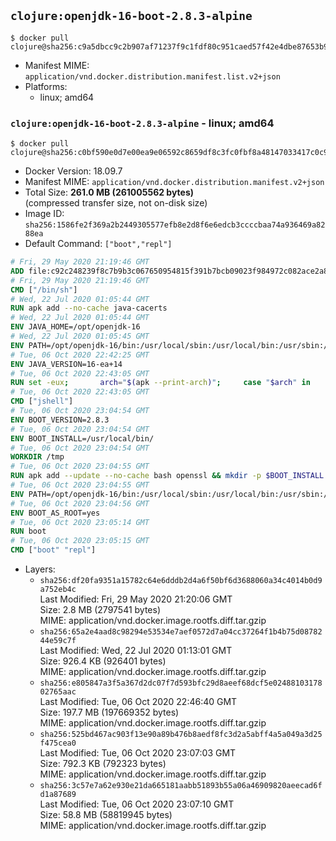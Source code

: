 ## `clojure:openjdk-16-boot-2.8.3-alpine`

```console
$ docker pull clojure@sha256:c9a5dbcc9c2b907af71237f9c1fdf80c951caed57f42e4dbe87653b990756777
```

-	Manifest MIME: `application/vnd.docker.distribution.manifest.list.v2+json`
-	Platforms:
	-	linux; amd64

### `clojure:openjdk-16-boot-2.8.3-alpine` - linux; amd64

```console
$ docker pull clojure@sha256:c0bf590e0d7e00ea9e06592c8659df8c3fc0fbf8a48147033417c0c901d5d56f
```

-	Docker Version: 18.09.7
-	Manifest MIME: `application/vnd.docker.distribution.manifest.v2+json`
-	Total Size: **261.0 MB (261005562 bytes)**  
	(compressed transfer size, not on-disk size)
-	Image ID: `sha256:1586fe2f369a2b2449305577efb8e2d8f6e6edcb3ccccbaa74a936469a8288ea`
-	Default Command: `["boot","repl"]`

```dockerfile
# Fri, 29 May 2020 21:19:46 GMT
ADD file:c92c248239f8c7b9b3c067650954815f391b7bcb09023f984972c082ace2a8d0 in / 
# Fri, 29 May 2020 21:19:46 GMT
CMD ["/bin/sh"]
# Wed, 22 Jul 2020 01:05:44 GMT
RUN apk add --no-cache java-cacerts
# Wed, 22 Jul 2020 01:05:44 GMT
ENV JAVA_HOME=/opt/openjdk-16
# Wed, 22 Jul 2020 01:05:45 GMT
ENV PATH=/opt/openjdk-16/bin:/usr/local/sbin:/usr/local/bin:/usr/sbin:/usr/bin:/sbin:/bin
# Tue, 06 Oct 2020 22:42:25 GMT
ENV JAVA_VERSION=16-ea+14
# Tue, 06 Oct 2020 22:43:05 GMT
RUN set -eux; 		arch="$(apk --print-arch)"; 	case "$arch" in 		x86_64) 			downloadUrl=https://download.java.net/java/early_access/alpine/14/binaries/openjdk-16-ea+14_linux-x64-musl_bin.tar.gz; 			downloadSha256=6d6943f9c350ca20fd2892e024c363e538ab4a2c1aeaceeab4450a47cbaca54c; 			;; 		*) echo >&2 "error: unsupported architecture: '$arch'"; exit 1 ;; 	esac; 		wget -O openjdk.tgz "$downloadUrl"; 	echo "$downloadSha256 *openjdk.tgz" | sha256sum -c -; 		mkdir -p "$JAVA_HOME"; 	tar --extract 		--file openjdk.tgz 		--directory "$JAVA_HOME" 		--strip-components 1 		--no-same-owner 	; 	rm openjdk.tgz; 		rm -rf "$JAVA_HOME/lib/security/cacerts"; 	ln -sT /etc/ssl/certs/java/cacerts "$JAVA_HOME/lib/security/cacerts"; 		java -Xshare:dump; 		fileEncoding="$(echo 'System.out.println(System.getProperty("file.encoding"))' | jshell -s -)"; [ "$fileEncoding" = 'UTF-8' ]; rm -rf ~/.java; 	javac --version; 	java --version
# Tue, 06 Oct 2020 22:43:05 GMT
CMD ["jshell"]
# Tue, 06 Oct 2020 23:04:54 GMT
ENV BOOT_VERSION=2.8.3
# Tue, 06 Oct 2020 23:04:54 GMT
ENV BOOT_INSTALL=/usr/local/bin/
# Tue, 06 Oct 2020 23:04:54 GMT
WORKDIR /tmp
# Tue, 06 Oct 2020 23:04:55 GMT
RUN apk add --update --no-cache bash openssl && mkdir -p $BOOT_INSTALL && wget -q https://github.com/boot-clj/boot-bin/releases/download/latest/boot.sh && echo "Comparing installer checksum..." && sha256sum boot.sh && echo "0ccd697f2027e7e1cd3be3d62721057cbc841585740d0aaa9fbb485d7b1f17c3 *boot.sh" | sha256sum -c - && mv boot.sh $BOOT_INSTALL/boot && chmod 0755 $BOOT_INSTALL/boot && apk del openssl
# Tue, 06 Oct 2020 23:04:55 GMT
ENV PATH=/opt/openjdk-16/bin:/usr/local/sbin:/usr/local/bin:/usr/sbin:/usr/bin:/sbin:/bin:/usr/local/bin/
# Tue, 06 Oct 2020 23:04:56 GMT
ENV BOOT_AS_ROOT=yes
# Tue, 06 Oct 2020 23:05:14 GMT
RUN boot
# Tue, 06 Oct 2020 23:05:15 GMT
CMD ["boot" "repl"]
```

-	Layers:
	-	`sha256:df20fa9351a15782c64e6dddb2d4a6f50bf6d3688060a34c4014b0d9a752eb4c`  
		Last Modified: Fri, 29 May 2020 21:20:06 GMT  
		Size: 2.8 MB (2797541 bytes)  
		MIME: application/vnd.docker.image.rootfs.diff.tar.gzip
	-	`sha256:65a2e4aad8c98294e53534e7aef0572d7a04cc37264f1b4b75d0878244e59c7f`  
		Last Modified: Wed, 22 Jul 2020 01:13:01 GMT  
		Size: 926.4 KB (926401 bytes)  
		MIME: application/vnd.docker.image.rootfs.diff.tar.gzip
	-	`sha256:e805847a3f5a367d2dc07f7d593bfc29d8aeef68dcf5e0248810317802765aac`  
		Last Modified: Tue, 06 Oct 2020 22:46:40 GMT  
		Size: 197.7 MB (197669352 bytes)  
		MIME: application/vnd.docker.image.rootfs.diff.tar.gzip
	-	`sha256:525bd467ac903f13e90a89b476b8aedf8fc3d2a5abff4a5a049a3d25f475cea0`  
		Last Modified: Tue, 06 Oct 2020 23:07:03 GMT  
		Size: 792.3 KB (792323 bytes)  
		MIME: application/vnd.docker.image.rootfs.diff.tar.gzip
	-	`sha256:3c57e7a62e930e21da665181aabb51893b55a06a46909820aeecad6fd1a87689`  
		Last Modified: Tue, 06 Oct 2020 23:07:10 GMT  
		Size: 58.8 MB (58819945 bytes)  
		MIME: application/vnd.docker.image.rootfs.diff.tar.gzip
